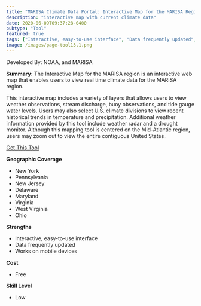 ```yaml
---
title: "MARISA Climate Data Portal: Interactive Map for the MARISA Region"
description: "interactive map with current climate data"
date: 2020-06-09T09:37:28-0400
pubtype: "Tool"
featured: true
tags: ["Interactive, easy-to-use interface", "Data frequently updated", "Works on mobile devices"]
image: /images/page-tool13.1.png
---
```

Developed By: NOAA, and MARISA

**Summary:** The Interactive Map for the MARISA region is an interactive web map that enables users to view real time climate data for the MARISA region.

This interactive map includes a variety of layers that allows users to view weather observations, stream discharge, buoy observations, and tide gauge water levels. Users may also select U.S. climate divisions to view recent historical trends in temperature and precipitation. Additional weather information provided by this tool include weather radar and a drought monitor. Although this mapping tool is centered on the Mid-Atlantic region, users may zoom out to view the entire contiguous United States.

<a href="https://www.marisa.psu.edu/map/" target="_blank">Get This Tool</a>

__**Geographic Coverage**__
-  New York
-  Pennsylvania
-  New Jersey
-  Delaware
-  Maryland
-  Virginia
-  West Virginia
-  Ohio

__**Strengths**__
-  Interactive, easy-to-use interface
-  Data frequently updated
-  Works on mobile devices

__**Cost**__
- Free

__**Skill Level**__
- Low
